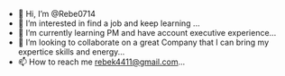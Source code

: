 - 👋 Hi, I’m @Rebe0714
- 👀 I’m interested in find a job and keep learning ...
- 🌱 I’m currently learning PM and have account executive experience...
- 💞️ I’m looking to collaborate on a great Company that I can bring my expertice skills and energy...
- 📫 How to reach me rebek4411@gmail.com...

<!---
Rebe0714/Rebe0714 is a ✨ special ✨ repository because its `README.md` (this file) appears on your GitHub profile.
You can click the Preview link to take a look at your changes.
--->
